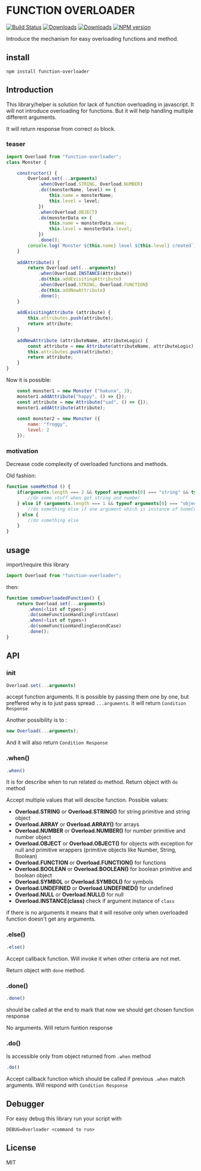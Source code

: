 # FUNCTION OVERLOADER
[![Build Status](https://travis-ci.org/uhlryk/function-overloader.svg)](https://travis-ci.org/uhlryk/function-overloader)
[![Downloads](https://img.shields.io/npm/dt/function-overloader.svg)](https://www.npmjs.com/package/function-overloader)
[![Downloads](https://img.shields.io/npm/dm/function-overloader.svg)](https://www.npmjs.com/package/function-overloader)
[![NPM version](https://img.shields.io/npm/v/function-overloader.svg)](https://www.npmjs.com/package/function-overloader)

Introduce the mechanism for easy overloading functions and method.

## install

```
npm install function-overloader
```

## Introduction

This library/helper is solution for lack of function overloading in javascript. It will not introduce overloading for functions. But it will help handling multiple different arguments.

It will return response from correct `do` block.

### teaser

```javascript
import Overload from "function-overloader";
class Monster {

    constructor() {
        Overload.set(...arguments)
            .when(Overload.STRING, Overload.NUMBER)
            .do((monsterName, level) => {
                this.name = monsterName;
                this.level = level;
            })
            .when(Overload.OBJECT)
            .do(monsterData => {
                this.name = monsterData.name;
                this.level = monsterData.level;
            })
            .done();
        console.log(`Monster ${this.name} level ${this.level} created`);
    }
    
    addAttribute() {
        return Overload.set(...arguments)
            .when(Overload.INSTANCE(Attribute))
            .do(this.addExisitingAttribute)
            .when(Overload.STRING, Overload.FUNCTION)
            .do(this.addNewAttribute)
            .done();
    }
    
    addExisitingAttribute (attribute) {
        this.attributes.push(attribute);
        return attribute;
    }
    
    addNewAttribute (attributeName, attributeLogic) {
        const attribute = new Attribute(attributeName, attributeLogic);
        this.attributes.push(attribute);
        return attribute;
    }
}

```

Now it is possible:

```javascript
    const monster1 = new Monster ("hakuna", 3);
    monster1.addAttribute("happy", () => {});
    const attribute = new Attribute("sad", () => {});
    monster1.addAttribute(attribute);
    
    const monster2 = new Monster ({
        name: "froggy",
        level: 2
    });
```

### motivation

Decrease code complexity of overloaded functions and methods.

Old fashion:

```javascript
function someMethod () {
    if(arguments.length === 2 && typeof arguments[0] === "string" && typeof arguments[1] === "number") {
        //do some stuff when get string and number
    } else if (arguments.length === 1 && typeof arguments[0] === "object" && arguments[0] instanceof SomeCustomConstructor) {
        //do something else if one argument which is instance of SomeCustomConstructor
    } else {
        //do something else
    }
}

```

## usage

import/require this library

```javascript
import Overload from "function-overloader";
```

then:
 
```javascript
function someOverloadedFunction() {
    return Overload.set(...arguments)
        .when(<list of types>)
        .do(someFunctionHandlingFirstCase)
        .when(<list of types>)
        .do(someFunctionHandlingSecondCase)  
        .done();
}
```

## API

### init
```javascript
Overload.set(...arguments)
```
accept function arguments. It is possible by passing them one by one, but preffered why is to just pass spread `...arguments`.
It will return `Condition Response`

Another possibility is to :
```javascript
new Overload(...arguments);
```
And it will also return `Condition Response`

### .when()

```javascript
.when()
```

It is for describe when to run related `do` method.
Return object with `do` method

Accept multiple values that will descibe function.
Possible values:

 * **Overload.STRING** or **Overload.STRING()** for string primitive and string object
 * **Overload.ARRAY** or **Overload.ARRAY()** for arrays
 * **Overload.NUMBER** or **Overload.NUMBER()** for number primitive and number object
 * **Overload.OBJECT** or **Overload.OBJECT()** for objects with exception for null and primitive wrappers (primitive objects like Number, String, Boolean) 
 * **Overload.FUNCTION** or **Overload.FUNCTION()** for functions
 * **Overload.BOOLEAN** or **Overload.BOOLEAN()** for boolean primitive and boolean object
 * **Overload.SYMBOL** or **Overload.SYMBOL()** for symbols
 * **Overload.UNDEFINED** or **Overload.UNDEFINED()** for undefined
 * **Overload.NULL** or **Overload.NULL()** for null
 * **Overload.INSTANCE(class)** check if argument instance of `class`
 
if there is no arguments it means that it will resolve only when overloaded function doesn't get any arguments.  

### .else()

```javascript
.else()
```
Accept callback function. Will invoke it when other criteria are not met.

Return object with `done` method.

### .done()

```javascript
.done()
```
should be called at the end to mark that now we should get chosen function response
 
No arguments. Will return funtion response

### .do()

Is accessible only from object returned from `.when` method

```javascript
.do()
```

Accept callback function which should be called if previous `.when` match arguments.
Will respond with `Condition Response`

## Debugger

For easy debug this library run your script with

```
DEBUG=Overloader <command to run>
```

## License

MIT
